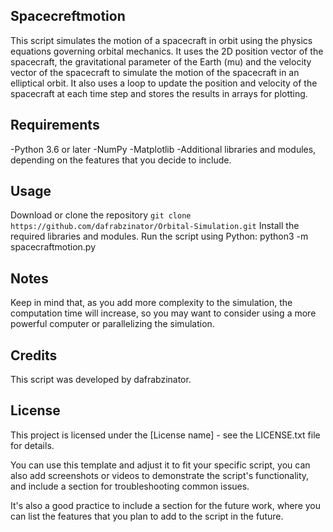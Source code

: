 ## Spacecreftmotion
This script simulates the motion of a spacecraft in orbit using the physics equations governing orbital mechanics. It uses the 2D position vector of the spacecraft, the gravitational parameter of the Earth (mu) and the velocity vector of the spacecraft to simulate the motion of the spacecraft in an elliptical orbit. It also uses a loop to update the position and velocity of the spacecraft at each time step and stores the results in arrays for plotting.
## Requirements
-Python 3.6 or later
-NumPy
-Matplotlib
-Additional libraries and modules, depending on the features that you decide to include.
## Usage
Download or clone the repository `git clone https://github.com/dafrabzinator/Orbital-Simulation.git`
Install the required libraries and modules.
Run the script using Python: python3 -m spacecraftmotion.py
## Notes
Keep in mind that, as you add more complexity to the simulation, the computation time will increase, so you may want to consider using a more powerful computer or parallelizing the simulation.
## Credits
This script was developed by dafrabzinator.
## License
This project is licensed under the [License name] - see the LICENSE.txt file for details.

You can use this template and adjust it to fit your specific script, you can also add screenshots or videos to demonstrate the script's functionality, and include a section for troubleshooting common issues.

It's also a good practice to include a section for the future work, where you can list the features that you plan to add to the script in the future.
